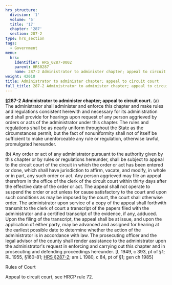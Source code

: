 ```yaml
---
hrs_structure:
  division: '1'
  volume: '5'
  title: '17'
  chapter: '287'
  section: 287-2
type: hrs_section
tags:
  - Government
menu:
  hrs:
    identifier: HRS_0287-0002
    parent: HRS0287
    name: 287-2 Administrator to administer chapter; appeal to circuit court
weight: 42010
title: Administrator to administer chapter; appeal to circuit court
full_title: 287-2 Administrator to administer chapter; appeal to circuit court
---
```

**§287-2 Administrator to administer chapter; appeal to circuit court.** (a) The administrator shall administer and enforce this chapter and make rules and regulations consistent herewith and necessary for its administration and shall provide for hearings upon request of any person aggrieved by orders or acts of the administrator under this chapter. The rules and regulations shall be as nearly uniform throughout the State as the circumstances permit, but the fact of nonuniformity shall not of itself be sufficient to make unenforceable any rule or regulation, otherwise lawful, promulgated hereunder.

(b) Any order or act of any administrator pursuant to the authority given by this chapter or by rules or regulations hereunder, shall be subject to appeal to the circuit court of the circuit in which the order or act has been entered or done, which shall have jurisdiction to affirm, vacate, and modify, in whole or in part, any such order or act. Any person aggrieved may file an appeal therefrom in the office of the clerk of the circuit court within thirty days after the effective date of the order or act. The appeal shall not operate to suspend the order or act unless for cause satisfactory to the court and upon such conditions as may be imposed by the court, the court shall otherwise order. The administrator upon service of a copy of the appeal shall forthwith transmit to the clerk of court a transcript of the papers filed with the administrator and a certified transcript of the evidence, if any, adduced. Upon the filing of the transcript, the appeal shall be at issue, and upon the application of either party, may be advanced and assigned for hearing at the earliest possible date to determine whether the action of the administrator is in accordance with law. The prosecuting officer and the legal advisor of the county shall render assistance to the administrator upon the administrator's request in enforcing and carrying out this chapter and in prosecuting and defending proceedings hereunder. [L 1949, c 393, pt of §1; RL 1955, §160-81; [HRS §287-2](/title-17/chapter-287/section-287-2/); am L 1980, c 84, pt of §1; gen ch 1985]

Rules of Court

Appeal to circuit court, see HRCP rule 72.